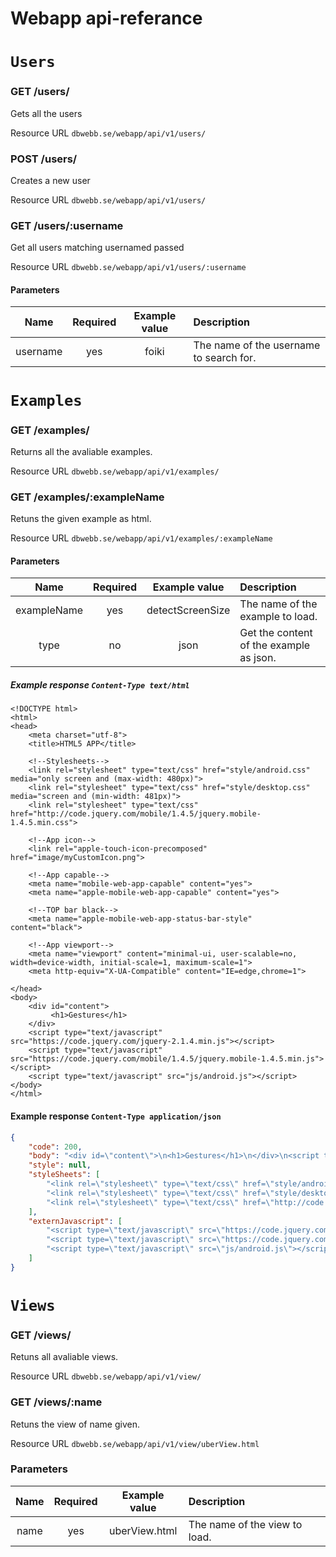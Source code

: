 # Webapp api-referance

# `Users`

### GET /users/
Gets all the users

Resource URL `dbwebb.se/webapp/api/v1/users/`

### POST /users/
Creates a new user

Resource URL `dbwebb.se/webapp/api/v1/users/`

### GET /users/:username
Get all users matching usernamed passed

Resource URL `dbwebb.se/webapp/api/v1/users/:username`

#### Parameters
| Name        | Required | Example value    | Description | 
|:-----------:|:--------:|:----------------:|:------------|
| username | yes      | foiki | The name of the username to search for. |

# `Examples`

### GET /examples/
Returns all the avaliable examples.

Resource URL `dbwebb.se/webapp/api/v1/examples/`

### GET /examples/:exampleName
Retuns the given example as html.

Resource URL `dbwebb.se/webapp/api/v1/examples/:exampleName`

#### Parameters
| Name        | Required | Example value    | Description | 
|:-----------:|:--------:|:----------------:|:------------|
| exampleName | yes      | detectScreenSize | The name of the example to load. |
| type        | no       | json             | Get the content of the example as json. |

##### Example response `Content-Type text/html`
```
<!DOCTYPE html>
<html>
<head>
    <meta charset="utf-8">
    <title>HTML5 APP</title>

    <!--Stylesheets-->
    <link rel="stylesheet" type="text/css" href="style/android.css" media="only screen and (max-width: 480px)">
    <link rel="stylesheet" type="text/css" href="style/desktop.css" media="screen and (min-width: 481px)">
    <link rel="stylesheet" type="text/css" href="http://code.jquery.com/mobile/1.4.5/jquery.mobile-1.4.5.min.css">

    <!--App icon-->
    <link rel="apple-touch-icon-precomposed" href="image/myCustomIcon.png">

    <!--App capable-->
    <meta name="mobile-web-app-capable" content="yes">
    <meta name="apple-mobile-web-app-capable" content="yes">

    <!--TOP bar black-->
    <meta name="apple-mobile-web-app-status-bar-style" content="black">

    <!--App viewport-->
    <meta name="viewport" content="minimal-ui, user-scalable=no, width=device-width, initial-scale=1, maximum-scale=1">
    <meta http-equiv="X-UA-Compatible" content="IE=edge,chrome=1">

</head>
<body>
    <div id="content">
         <h1>Gestures</h1>
    </div>
    <script type="text/javascript" src="https://code.jquery.com/jquery-2.1.4.min.js"></script>
    <script type="text/javascript" src="https://code.jquery.com/mobile/1.4.5/jquery.mobile-1.4.5.min.js"></script>
    <script type="text/javascript" src="js/android.js"></script>
</body>
</html>
```

#### Example response `Content-Type application/json`
```json 
{
    "code": 200,
    "body": "<div id=\"content\">\n<h1>Gestures</h1>\n</div>\n<script type=\"text/javascript\" src=\"https://code.jquery.com/jquery-2.1.4.min.js\"></script>\n<script type=\"text/javascript\" src=\"https://code.jquery.com/mobile/1.4.5/jquery.mobile-1.4.5.min.js\"></script>\n<script type=\"text/javascript\" src=\"js/android.js\"></script>\n",
    "style": null,
    "styleSheets": [
        "<link rel=\"stylesheet\" type=\"text/css\" href=\"style/android.css\" media=\"only screen and (max-width: 480px)\">",
        "<link rel=\"stylesheet\" type=\"text/css\" href=\"style/desktop.css\" media=\"screen and (min-width: 481px)\">",
        "<link rel=\"stylesheet\" type=\"text/css\" href=\"http://code.jquery.com/mobile/1.4.5/jquery.mobile-1.4.5.min.css\">"
    ],
    "externJavascript": [
        "<script type=\"text/javascript\" src=\"https://code.jquery.com/jquery-2.1.4.min.js\"></script>",
        "<script type=\"text/javascript\" src=\"https://code.jquery.com/mobile/1.4.5/jquery.mobile-1.4.5.min.js\"></script>",
        "<script type=\"text/javascript\" src=\"js/android.js\"></script>"
    ]
}
```


# `Views`

### GET /views/
Retuns all avaliable views.

Resource URL `dbwebb.se/webapp/api/v1/view/`

### GET /views/:name
Retuns the view of name given.

Resource URL `dbwebb.se/webapp/api/v1/view/uberView.html`

### Parameters
| Name | Required | Example value    | Description | 
|:----:|:--------:|:----------------:|:------------|
| name | yes      | uberView.html    | The name of the view to load. |
